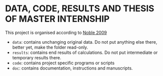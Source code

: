 DATA, CODE, RESULTS AND THESIS OF MASTER INTERNSHIP
===================================================

This project is organised according to [Noble 2009](https://journals.plos.org/ploscompbiol/article?id=10.1371/journal.pcbi.1000424)

- `data`: contains unchanging original data. Do not put anything else there, better yet, make the folder read-only.
- `results`: contains end results of calculations. Do not put intermediate or temporary results there. 
- `code`: contains project specific programs or scripts
- `doc`: contains documentation, instructions and manuscripts.


